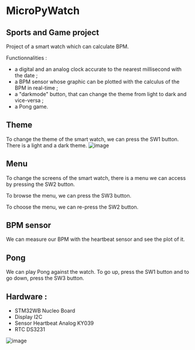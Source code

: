 # MicroPyWatch
## Sports and Game project

Project of a smart watch which can calculate BPM.

Functionnalities :
- a digital and an analog clock accurate to the nearest millisecond with the date ;
- a BPM sensor whose graphic can be plotted with the calculus of the BPM in real-time ;
- a "darkmode" button, that can change the theme from light to dark and vice-versa ;
- a Pong game.

## Theme
To change the theme of the smart watch, we can press the SW1 button. There is a light and a dark theme.
![image](https://user-images.githubusercontent.com/98766071/232327819-10071014-0b68-4035-b5e0-416422787a02.png)

## Menu
To change the screens of the smart watch, there is a menu we can access by pressing the SW2 button.

To browse the menu, we can press the SW3 button.

To choose the menu, we can re-press the SW2 button.

## BPM sensor
We can measure our BPM with the heartbeat sensor and see the plot of it.

## Pong
We can play Pong against the watch. To go up, press the SW1 button and to go down, press the SW3 button.

## Hardware :
- STM32WB Nucleo Board
- Display I2C
- Sensor Heartbeat Analog KY039
- RTC DS3231

![image](https://user-images.githubusercontent.com/98766071/224575455-e40069f1-5906-4afe-b3d2-5c1189ed64a4.png)

